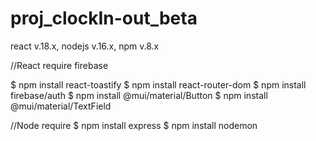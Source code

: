 # proj_clockIn-out_beta
react v.18.x, nodejs v.16.x, npm v.8.x

//React require firebase

$ npm install react-toastify
$ npm install react-router-dom
$ npm install firebase/auth
$ npm install @mui/material/Button
$ npm install @mui/material/TextField

//Node require
$ npm install express
$ npm install nodemon
